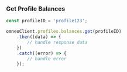 ### Get Profile Balances

```javascript
const profileID = 'profile123';

omneoClient.profiles.balances.get(profileID)
    .then((data) => {
        // handle response data
    })
    .catch((error) => {
        // handle error
    });
```

